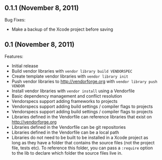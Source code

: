 ## 0.1.1 (November 8, 2011)

Bug Fixes:

  - Make a backup of the Xcode project before saving

## 0.1 (November 8, 2011)

Features:

  - Initial release
  - Build vendor libraries with `vendor library build VENDORSPEC`
  - Create template vendor libraries with `vendor library init`
  - Push vendor libraries to http://vendorforge.org with `vendor library push VENDOR`
  - Install vendor libraries with `vendor install` using a Vendorfile
  - Basic dependency management and conflict resolution
  - Vendorspecs support adding frameworks to projects
  - Vendorspecs support adding build settings / compiler flags to projects
  - Vendorspecs support adding build settings / compiler flags to projects
  - Libraries defined in the Vendorfile can reference libraries that
    exist on http://vendorforge.org
  - Libraries defined in the Vendorfile can be git repositories
  - Libraries defined in the Vendorfile can be a local path
  - Libraries do not need to be built to be installed in a Xcode project
    as long as they have a folder that contains the source files (not
    the project file, tests etc). To reference this folder, you can pass a
    `:require` option to the lib to declare which folder the source files
    live in.
